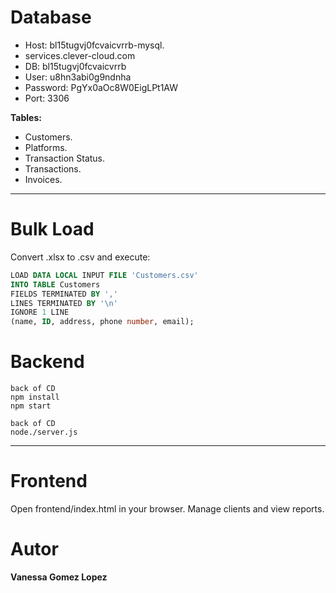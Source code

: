 # Database
- Host: bl15tugvj0fcvaicvrrb-mysql.
- services.clever-cloud.com
- DB: bl15tugvj0fcvaicvrrb
- User: u8hn3abi0g9ndnha
- Password: PgYx0aOc8W0EigLPt1AW
- Port: 3306

**Tables:**
- Customers.
- Platforms.
- Transaction Status.
- Transactions. 
- Invoices.

---

# Bulk Load
Convert .xlsx to .csv and execute:
```sql
LOAD DATA LOCAL INPUT FILE 'Customers.csv'
INTO TABLE Customers
FIELDS TERMINATED BY ','
LINES TERMINATED BY '\n'
IGNORE 1 LINE
(name, ID, address, phone number, email);
```

# Backend
```
back of CD
npm install
npm start
```

```
back of CD
node./server.js
```

---

# Frontend

Open frontend/index.html in your browser.
Manage clients and view reports.

# Autor
**Vanessa Gomez Lopez**